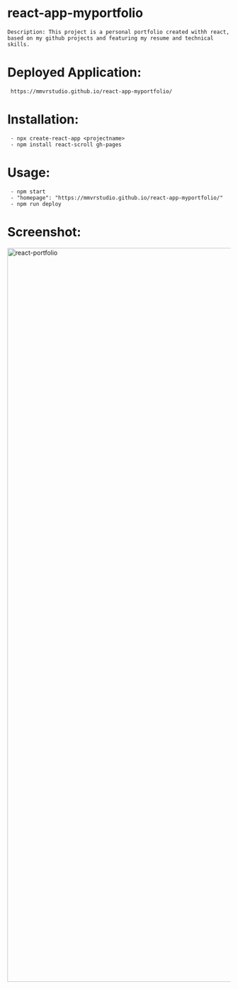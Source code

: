 # react-app-myportfolio

    Description: This project is a personal portfolio created withh react, based on my github projects and featuring my resume and technical skills.


# Deployed Application:
     https://mmvrstudio.github.io/react-app-myportfolio/


# Installation: 
     - npx create-react-app <projectname>
     - npm install react-scroll gh-pages
  
# Usage: 
     - npm start
     - "homepage": "https://mmvrstudio.github.io/react-app-myportfolio/"
     - npm run deploy

# Screenshot:

<img width="1655" alt="react-portfolio" src="https://user-images.githubusercontent.com/65464431/169696956-34ee349e-a047-4677-b3ab-613a163a7073.png">

